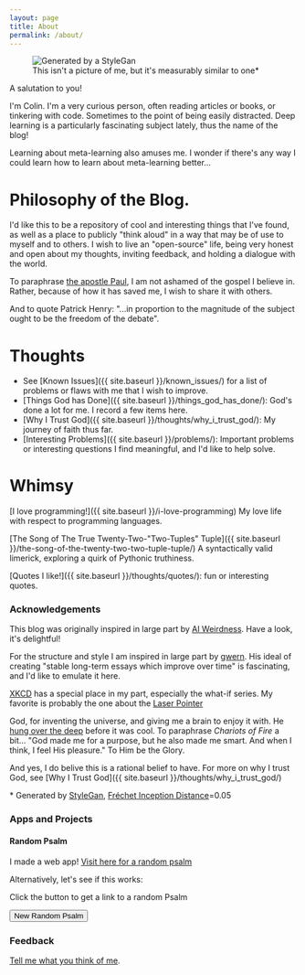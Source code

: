 ```yaml
---
layout: page
title: About
permalink: /about/
---
```


<figure>
  <img src="{{ site.baseurl }}/images/00053000_iterations_stylegan_me.png" alt="Generated by a StyleGan"/>
  <figcaption>This isn't a picture of me, but it's measurably similar to one*</figcaption>
</figure>


A salutation to you!

I'm Colin. I'm a very curious person, often reading articles or books, or tinkering with code. Sometimes to the point of being easily distracted. Deep learning is a particularly fascinating subject lately, thus the name of the blog! 

Learning about meta-learning also amuses me. I wonder if there's any way I could learn how to learn about meta-learning better...


# Philosophy of the Blog.

I'd like this to be a repository of cool and interesting things that I've found, as well as a place to publicly "think aloud" in a way that may be of use to myself and to others. I wish to live an "open-source" life, being very honest and open about my thoughts, inviting feedback, and holding a dialogue with the world. 

To paraphrase [the apostle Paul](https://www.biblegateway.com/passage/?search=Romans+1%3A16&version=ESV), I am not ashamed of the gospel I believe in. Rather, because of how it has saved me, I wish to share it with others.

And to quote Patrick Henry: "...in proportion to the magnitude of the subject ought to be the freedom of the debate".

# Thoughts 
* See [Known Issues]({{ site.baseurl }}/known_issues/) for a list of problems or flaws with me that I wish to improve. 
* [Things God has Done]({{ site.baseurl }}/things_god_has_done/): God's done a lot for me. I record a few items here.
* [Why I Trust God]({{ site.baseurl }}/thoughts/why_i_trust_god/): My journey of faith thus far. 
* [Interesting Problems]({{ site.baseurl }}/problems/): Important problems or interesting questions I find meaningful, and I'd like to help solve.

# Whimsy
[I love programming!]({{ site.baseurl }}/i-love-programming) My love life with respect to programming languages.

[The Song of The True Twenty-Two-"Two-Tuples" Tuple]({{ site.baseurl }}/the-song-of-the-twenty-two-two-tuple-tuple/) A syntactically valid limerick, exploring a quirk of Pythonic truthiness.

[Quotes I like!]({{ site.baseurl }}/thoughts/quotes/): fun or interesting quotes.

### Acknowledgements
This blog was originally inspired in large part by [AI Weirdness](http://aiweirdness.com). Have a look, it's delightful!

For the structure and style I am inspired in large part by [gwern](https://www.gwern.net/About). His ideal of creating "stable long-term essays which improve over time" is fascinating, and I'd like to emulate it here.

[XKCD](https://xkcd.com) has a special place in my part, especially the what-if series. My favorite is probably the one about the [Laser Pointer](https://what-if.xkcd.com/13/)

God, for inventing the universe, and giving me a brain to enjoy it with. He [hung over the deep](https://www.biblegateway.com/passage/?search=Genesis+1:2&version=ESV) before it was cool. To paraphrase _Chariots of Fire_ a bit... "God made me for a purpose, but he also made me smart. And when I think, I feel His pleasure." To Him be the Glory.

And yes, I do belive this is a rational belief to have. For more on why I trust God, see [Why I Trust God]({{ site.baseurl }}/thoughts/why_i_trust_god/)

\* Generated by [StyleGan](https://arxiv.org/abs/1812.04948), [Fréchet Inception Distance](https://nealjean.com/ml/frechet-inception-distance/)=0.05



### Apps and Projects

#### Random Psalm
I made a web app! [Visit here for a random psalm](http://random-psalm.appspot.com/)

Alternatively, let's see if this works: 
<p onload="myFunction()">Click the button to get a link to a random Psalm</p>

<button onclick="myFunction()">New Random Psalm</button>
<p id="demo"></p>

<script>
function myFunction() {
  var x = document.getElementById("demo")
  x.innerHTML = "<a href=https://www.esv.org/Psalm+"+Math.floor((Math.random() * 150) + 1) +">Random Psalm</a>";
}
</script>


### Feedback
[Tell me what you think of me](https://forms.gle/Hmod45m5fz4Ux6979).
